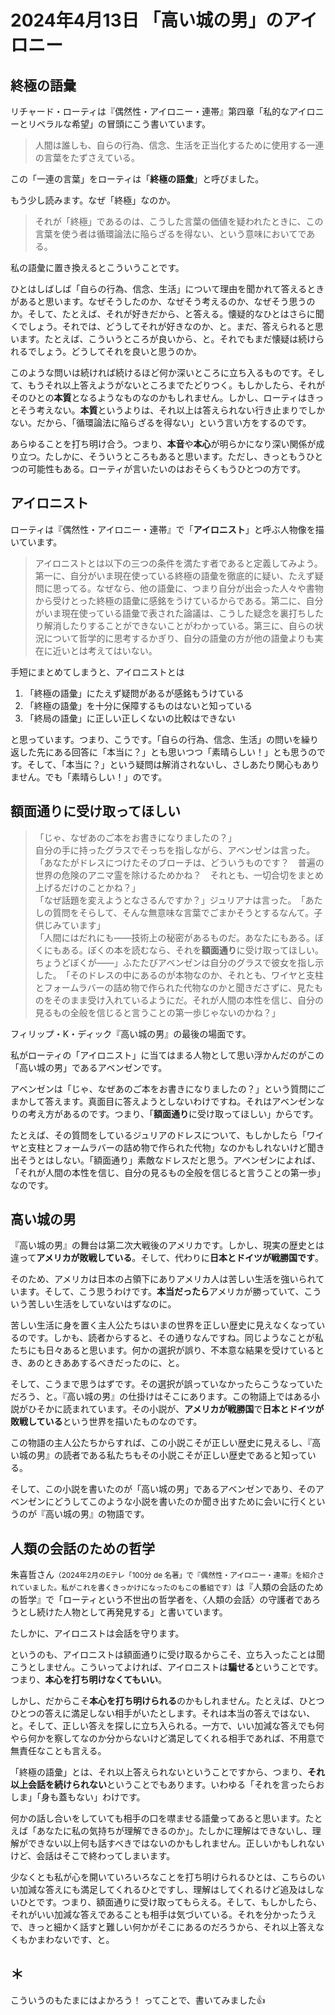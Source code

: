 # 2024年4月13日 「高い城の男」のアイロニー

## 終極の語彙

リチャード・ローティは『偶然性・アイロニー・連帯』第四章「私的なアイロニーとリベラルな希望」の冒頭にこう書いています。

> 人間は誰しも、自らの行為、信念、生活を正当化するために使用する一連の言葉をたずさえている。

この「一連の言葉」をローティは「**終極の語彙**」と呼びました。

もう少し読みます。なぜ「終極」なのか。

> それが「終極」であるのは、こうした言葉の価値を疑われたときに、この言葉を使う者は循環論法に陥らざるを得ない、という意味においてである。

私の語彙に置き換えるとこういうことです。

ひとはしばしば「自らの行為、信念、生活」について理由を聞かれて答えるときがあると思います。なぜそうしたのか、なぜそう考えるのか、なぜそう思うのか。そして、たとえば、それが好きだから、と答える。懐疑的なひとはさらに聞くでしょう。それでは、どうしてそれが好きなのか、と。まだ、答えられると思います。たとえば、こういうところが良いから、と。それでもまだ懐疑は続けられるでしょう。どうしてそれを良いと思うのか。

このような問いは続ければ続けるほど何か深いところに立ち入るものです。そして、もうそれ以上答えようがないところまでたどりつく。もしかしたら、それがそのひとの**本質**となるようなものなのかもしれません。しかし、ローティはきっとそう考えない。**本質**というよりは、それ以上は答えられない行き止まりでしかない。だから、「循環論法に陥らざるを得ない」という言い方をするのです。

あらゆることを打ち明け合う。つまり、**本音**や**本心**が明らかになり深い関係が成り立つ。たしかに、そういうところもあると思います。ただし、きっともうひとつの可能性もある。ローティが言いたいのはおそらくもうひとつの方です。

## アイロニスト

ローティは『偶然性・アイロニー・連帯』で「**アイロニスト**」と呼ぶ人物像を描いています。

> アイロニストとは以下の三つの条件を満たす者であると定義してみよう。第一に、自分がいま現在使っている終極の語彙を徹底的に疑い、たえず疑問に思ってる。なぜなら、他の語彙に、つまり自分が出会った人々や書物から受けとった終極の語彙に感銘をうけているからである。第二に、自分がいま現在使っている語彙で表された論議は、こうした疑念を裏打ちしたり解消したりすることができないことがわかっている。第三に、自らの状況について哲学的に思考するかぎり、自分の語彙の方が他の語彙よりも実在に近いとは考えてはいない。

手短にまとめてしまうと、アイロニストとは

1. 「終極の語彙」にたえず疑問があるが感銘もうけている
2. 「終極の語彙」を十分に保障するものはないと知っている
3. 「終局の語彙」に正しい正しくないの比較はできない

と思っています。つまり、こうです。「自らの行為、信念、生活」の問いを繰り返した先にある回答に「本当に？」とも思いつつ「素晴らしい！」とも思うのです。そして、「本当に？」という疑問は解消されないし、さしあたり関心もありません。でも「素晴らしい！」のです。

## 額面通りに受け取ってほしい

> 「じゃ、なぜあのご本をお書きになりましたの？」<br>自分の手に持ったグラスでそっちを指しながら、アベンゼンは言った。<br>「あなたがドレスにつけたそのブローチは、どういうものです？　普遍の世界の危険のアニマ霊を除けるためかね？　それとも、一切合切をまとめ上げるだけのことかね？」<br>「なぜ話題を変えようとなさるんですか？」ジュリアナは言った。　「あたしの質問をそらして、そんな無意味な言葉でごまかそうとするなんて。子供じみています」<br>「人間にはだれにも――技術上の秘密があるものだ。あなたにもある。ぼくにもある。ぼくの本を読むなら、それを**額面通り**に受け取ってほしい。ちょうどぼくが――」ふたたびアベンゼンは自分のグラスで彼女を指し示した。　「そのドレスの中にあるのが本物なのか、それとも、ワイヤと支柱とフォームラバーの詰め物で作られた代物なのかと聞きださずに、見たものをそのまま受け入れているようにだ。それが人間の本性を信じ、自分の見るもの全般を信じると言うことの第一歩じゃないのかね？」 

フィリップ・K・ディック『高い城の男』の最後の場面です。

私がローティの「アイロニスト」に当てはまる人物として思い浮かんだのがこの「高い城の男」であるアベンゼンです。

アベンゼンは「じゃ、なぜあのご本をお書きになりましたの？」という質問にごまかして答えます。真面目に答えようとしないわけですね。それはアベンゼンなりの考え方があるのです。つまり、「**額面通り**に受け取ってほしい」からです。

たとえば、その質問をしているジュリアのドレスについて、もしかしたら「ワイヤと支柱とフォームラバーの詰め物で作られた代物」なのかもしれないけど聞き出そうとはしない。「額面通り」素敵なドレスだと思う。アベンゼンによれば、「それが人間の本性を信じ、自分の見るもの全般を信じると言うことの第一歩」なのです。

## 高い城の男

『高い城の男』の舞台は第二次大戦後のアメリカです。しかし、現実の歴史とは違って**アメリカが敗戦している**。そして、代わりに**日本とドイツが戦勝国です**。

そのため、アメリカは日本の占領下にありアメリカ人は苦しい生活を強いられています。そして、こう思うわけです。**本当だったら**アメリカが勝っていて、こういう苦しい生活をしていないはずなのに。

苦しい生活に身を置く主人公たちはいまの世界を正しい歴史に見えなくなっているのです。しかも、読者からすると、その通りなんですね。同じようなことが私たちにも日々あると思います。何かの選択が誤り、不本意な結果を受けているとき、あのときああするべきだったのに、と。

そして、こうまで思うはずです。その選択が誤っていなかったらこうなっていただろう、と。『高い城の男』の仕掛けはそこにあります。この物語上ではある小説がひそかに読まれています。その小説が、**アメリカが戦勝国**で**日本とドイツが敗戦している**という世界を描いたものなのです。

この物語の主人公たちからすれば、この小説こそが正しい歴史に見えるし、『高い城の男』の読者である私たちもその小説こそが正しい歴史であると知っている。

そして、この小説を書いたのが「高い城の男」であるアベンゼンであり、そのアベンゼンにどうしてこのような小説を書いたのか聞き出すために会いに行くというのが『高い城の男』の物語です。

## 人類の会話のための哲学

朱喜哲さん<small>（2024年2月のEテレ「100分 de 名著」で『偶然性・アイロニー・連帯』を紹介されていました。私がこれを書くきっかけになったのもこの番組です）</small>は『人類の会話のための哲学』で「ローティという不世出の哲学者を、〈人類の会話〉の守護者であろうとし続けた人物として再発見する」と書いています。

たしかに、アイロニストは会話を守ります。

というのも、アイロニストは額面通りに受け取るからこそ、立ち入ったことは聞こうとしません。こういってよければ、アイロニストは**騙せる**ということです。つまり、**本心を打ち明けなくてもいい**。

しかし、だからこそ**本心を打ち明けられる**のかもしれません。たとえば、ひとつひとつの答えに満足しない相手がいたとします。それは本当の答えではない、と。そして、正しい答えを探しに立ち入られる。一方で、いい加減な答えでも何やら何かを察してなのか分からないけど満足してくれる相手であれば、不用意で無責任なことも言える。

「終極の語彙」とは、それ以上答えられないということですから、つまり、**それ以上会話を続けられない**ということでもあります。いわゆる「それを言ったらおしま」「身も蓋もない」わけです。

何かの話し合いをしていても相手の口を噤ませる語彙ってあると思います。たとえば「あなたに私の気持ちが理解できるのか」。たしかに理解はできないし、理解ができない以上何も話すべきではないのかもしれません。正しいかもしれないけど、会話はそこで終わってしまいます。

少なくとも私が心を開いていろいろなことを打ち明けられるひとは、こちらのいい加減な答えにも満足してくれるひとですし、理解はしてくれるけど追及はしないひとです。つまり、額面通りに受け取ってもらえる。そして、もしかしたら、それがいい加減な答えであることも相手は気づいている。それを分かったうえで、きっと細かく話すと難しい何かがそこにあるのだろうから、それ以上答えなくもかまわないです、と。

## ＊

こういうのもたまにはよかろう！ ってことで、書いてみました👍